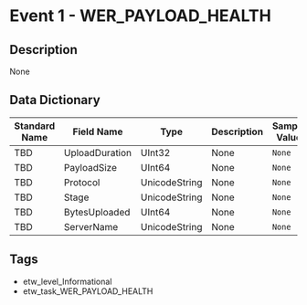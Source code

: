 # Event 1 - WER_PAYLOAD_HEALTH

## Description
None

## Data Dictionary
|Standard Name|Field Name|Type|Description|Sample Value|
|---|---|---|---|---|
|TBD|UploadDuration|UInt32|None|`None`|
|TBD|PayloadSize|UInt64|None|`None`|
|TBD|Protocol|UnicodeString|None|`None`|
|TBD|Stage|UnicodeString|None|`None`|
|TBD|BytesUploaded|UInt64|None|`None`|
|TBD|ServerName|UnicodeString|None|`None`|

## Tags
* etw_level_Informational
* etw_task_WER_PAYLOAD_HEALTH